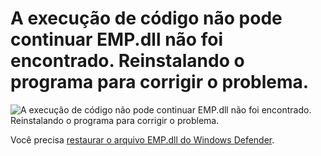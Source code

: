 # A execução de código não pode continuar EMP.dll não foi encontrado. Reinstalando o programa para corrigir o problema.

![A execução de código não pode continuar EMP.dll não foi encontrado. Reinstalando o programa para corrigir o problema.
](./assets/1.png)

Você precisa [restaurar o arquivo EMP.dll do Windows Defender](../guides/5.md).
